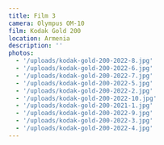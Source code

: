```yaml
---
title: Film 3
camera: Olympus OM-10
film: Kodak Gold 200
location: Armenia
description: ''
photos:
  - '/uploads/kodak-gold-200-2022-8.jpg'
  - '/uploads/kodak-gold-200-2022-6.jpg'
  - '/uploads/kodak-gold-200-2022-7.jpg'
  - '/uploads/kodak-gold-200-2022-5.jpg'
  - '/uploads/kodak-gold-200-2022-2.jpg'
  - '/uploads/kodak-gold-200-2022-10.jpg'
  - '/uploads/kodak-gold-200-2021-1.jpg'
  - '/uploads/kodak-gold-200-2022-9.jpg'
  - '/uploads/kodak-gold-200-2022-3.jpg'
  - '/uploads/kodak-gold-200-2022-4.jpg'
---
```


